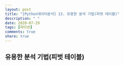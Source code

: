 ```yaml
---
layout: post
title: "[Python데이터분석] 13. 유용한 분석 기법(피벗 테이블)"
description: " "
date: 2020-07-29
tags: [파이썬]
comments: true
share: true
---
```


## 유용한 분석 기법(피벗 테이블)
